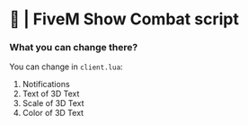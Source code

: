 # 📌 | FiveM Show Combat script
### What you can change there?
  You can change in `client.lua`:
   1. Notifications
   2. Text of 3D Text
   3. Scale of 3D Text
   4. Color of 3D Text
